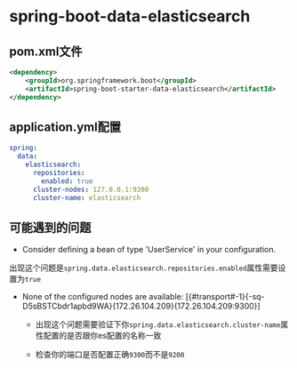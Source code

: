 # spring-boot-data-elasticsearch

## pom.xml文件

```xml
<dependency>
    <groupId>org.springframework.boot</groupId>
    <artifactId>spring-boot-starter-data-elasticsearch</artifactId>
</dependency>
```

## application.yml配置

```yaml
spring:
  data:
    elasticsearch:
      repositories:
        enabled: true
      cluster-nodes: 127.0.0.1:9300
      cluster-name: elasticsearch
```

## 可能遇到的问题

 * Consider defining a bean of type 'UserService' in your configuration.

  出现这个问题是`spring.data.elasticsearch.repositories.enabled`属性需要设置为`true`
  
 * None of the configured nodes are available: [{#transport#-1}{-sq-D5sBSTCbdr1apbd9WA}{172.26.104.209}{172.26.104.209:9300}] 
  
   * 出现这个问题需要验证下你`spring.data.elasticsearch.cluster-name`属性配置的是否跟你es配置的名称一致
  
   * 检查你的端口是否配置正确`9300`而不是`9200`